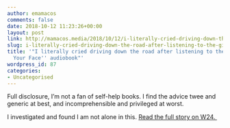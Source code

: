 ```yaml
---
author: emamacos
comments: false
date: 2018-10-12 11:23:26+00:00
layout: post
link: http://mamacos.media/2018/10/12/i-literally-cried-driving-down-the-road-after-listening-to-the-girl-wash-your-face-audiobook/
slug: i-literally-cried-driving-down-the-road-after-listening-to-the-girl-wash-your-face-audiobook
title: '"I literally cried driving down the road after listening to the ''Girl, Wash
  Your Face'' audiobook"'
wordpress_id: 87
categories:
- Uncategorised
---
```


Full disclosure, I’m not a fan of self-help books. I find the advice twee and generic at best, and incomprehensible and privileged at worst.

I investigated and found I am not alone in this. [Read the full story on W24. ](https://www.w24.co.za/Wellness/Mind/i-literally-cried-driving-down-the-road-after-listening-to-the-girl-wash-your-face-audiobook-20180912)
